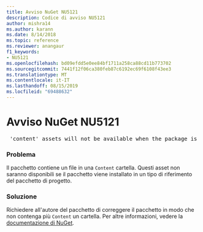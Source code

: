 ```yaml
---
title: Avviso NuGet NU5121
description: Codice di avviso NU5121
author: mishra14
ms.author: karann
ms.date: 8/14/2018
ms.topic: reference
ms.reviewer: anangaur
f1_keywords:
- NU5121
ms.openlocfilehash: bd09efdd5e0ee84bf1711a258ca88cd11b773702
ms.sourcegitcommit: 7441f12f06ca380feb87c6192ec69f6108f43ee3
ms.translationtype: MT
ms.contentlocale: it-IT
ms.lasthandoff: 08/15/2019
ms.locfileid: "69488632"
---
```

# <a name="nuget-warning-nu5121"></a>Avviso NuGet NU5121
<pre> 'content' assets will not be available when the package is installed after the migration.</pre>

### <a name="issue"></a>Problema

Il pacchetto contiene un file in una `Content` cartella. Questi asset non saranno disponibili se il pacchetto viene installato in un tipo di riferimento del pacchetto di progetto.


### <a name="solution"></a>Soluzione

Richiedere all'autore del pacchetto di correggere il pacchetto in modo che non contenga più `Content` un cartella. Per altre informazioni, vedere la [documentazione di NuGet](https://docs.microsoft.com/en-us/nuget/consume-packages/migrate-packages-config-to-package-reference).

